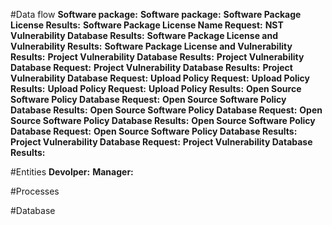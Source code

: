 
#Data flow
**Software package:** 
**Software package:** 
**Software Package License Results:**
**Software Package License Name Request:**
**NST Vulnerability Database Results:**
**Software Package License and Vulnerability Results:**
**Software Package License and Vulnerability Results:**
**Project Vulnerability Database Results:**
**Project Vulnerability Database Request:**
**Project Vulnerability Database Results:**
**Project Vulnerability Database Request:**
**Upload Policy Request:**
**Upload Policy Results:**
**Upload Policy Request:**
**Upload Policy Results:**
**Open Source Software Policy Database Request:**
**Open Source Software Policy Database Results:**
**Open Source Software Policy Database Request:**
**Open Source Software Policy Database Results:**
**Open Source Software Policy Database Request:**
**Open Source Software Policy Database Results:**
**Project Vulnerability Database Request:**
**Project Vulnerability Database Results:**

#Entities
**Devolper:** 
**Manager:** 

#Processes

#Database

